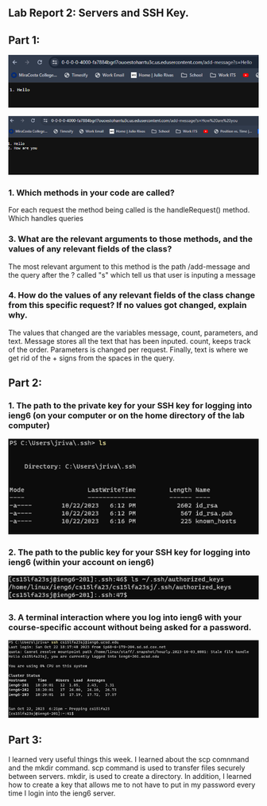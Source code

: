## Lab Report 2: Servers and SSH Key.

## Part 1:
![Alt text](images/ex1.png "Example 1")

![Alt text](images/ex2.png "Example 2")

### 1. Which methods in your code are called?
  For each request the method being called is the handleRequest() method. Which handles queries
### 3. What are the relevant arguments to those methods, and the values of any relevant fields of the class?
  The most relevant argument to this method is the path /add-message and the query after the ? called "s" which tell us that user is inputing a message
### 4. How do the values of any relevant fields of the class change from this specific request? If no values got changed, explain why.
  The values that changed are the variables message, count, parameters, and text. Message stores all the text that has been inputed. 
  count, keeps track of the order. Parameters is changed per request. Finally, text is where we get rid of the + signs from the spaces in the query.
  
## Part 2:
### 1. The path to the private key for your SSH key for logging into ieng6 (on your computer or on the home directory of the lab computer)

![Alt text](images/publickey.png "Example 3")

### 2. The path to the public key for your SSH key for logging into ieng6 (within your account on ieng6)

![Alt text](images/keyinserver.png "Example 3")

### 3. A terminal interaction where you log into ieng6 with your course-specific account without being asked for a password.

![Alt text](images/login.png "Example 3")

## Part 3:
I learned very useful things this week. I learned about the scp comnmand and the mkdir command. scp command is used to transfer files securely
between servers. mkdir, is used to create a directory. In addition, I learned how to create a key that allows me to not have to put in my
password every time I login into the ieng6 server.
